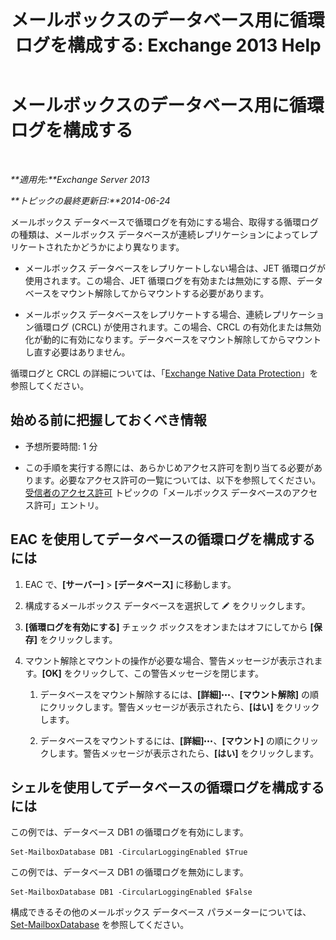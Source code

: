 ﻿---
title: 'メールボックスのデータベース用に循環ログを構成する: Exchange 2013 Help'
TOCTitle: メールボックスのデータベース用に循環ログを構成する
ms:assetid: 29cbd7cd-382b-4e0d-8368-2e49e75df2fc
ms:mtpsurl: https://technet.microsoft.com/ja-jp/library/Dn756374(v=EXCHG.150)
ms:contentKeyID: 62524852
ms.date: 04/24/2018
mtps_version: v=EXCHG.150
ms.translationtype: HT
---

# メールボックスのデータベース用に循環ログを構成する

 

_**適用先:**Exchange Server 2013_

_**トピックの最終更新日:**2014-06-24_

メールボックス データベースで循環ログを有効にする場合、取得する循環ログの種類は、メールボックス データベースが連続レプリケーションによってレプリケートされたかどうかにより異なります。

  - メールボックス データベースをレプリケートしない場合は、JET 循環ログが使用されます。この場合、JET 循環ログを有効または無効にする際、データベースをマウント解除してからマウントする必要があります。

  - メールボックス データベースをレプリケートする場合、連続レプリケーション循環ログ (CRCL) が使用されます。この場合、CRCL の有効化または無効化が動的に有効になります。データベースをマウント解除してからマウントし直す必要はありません。

循環ログと CRCL の詳細については、「[Exchange Native Data Protection](backup-restore-and-disaster-recovery-exchange-2013-help.md)」を参照してください。

## 始める前に把握しておくべき情報

  - 予想所要時間: 1 分

  - この手順を実行する際には、あらかじめアクセス許可を割り当てる必要があります。必要なアクセス許可の一覧については、以下を参照してください。[受信者のアクセス許可](recipients-permissions-exchange-2013-help.md) トピックの「メールボックス データベースのアクセス許可」エントリ。

## EAC を使用してデータベースの循環ログを構成するには

1.  EAC で、**\[サーバー\]** \> **\[データベース\]** に移動します。

2.  構成するメールボックス データベースを選択して ![編集アイコン](images/Bb124582.6f53ccb2-1f13-4c02-bea0-30690e6ea71d(EXCHG.150).gif "編集アイコン") をクリックします。

3.  **\[循環ログを有効にする\]** チェック ボックスをオンまたはオフにしてから **\[保存\]** をクリックします。

4.  マウント解除とマウントの操作が必要な場合、警告メッセージが表示されます。**\[OK\]** をクリックして、この警告メッセージを閉じます。
    
    1.  データベースをマウント解除するには、**\[詳細\]**![\[その他のオプション\] アイコン](images/JJ150550.5381819e-3b21-4873-8714-e9b956290b28(EXCHG.150).gif "[その他のオプション] アイコン")、**\[マウント解除\]** の順にクリックします。警告メッセージが表示されたら、**\[はい\]** をクリックします。
    
    2.  データベースをマウントするには、**\[詳細\]**![\[その他のオプション\] アイコン](images/JJ150550.5381819e-3b21-4873-8714-e9b956290b28(EXCHG.150).gif "[その他のオプション] アイコン")、**\[マウント\]** の順にクリックします。警告メッセージが表示されたら、**\[はい\]** をクリックします。

## シェルを使用してデータベースの循環ログを構成するには

この例では、データベース DB1 の循環ログを有効にします。

    Set-MailboxDatabase DB1 -CircularLoggingEnabled $True

この例では、データベース DB1 の循環ログを無効にします。

    Set-MailboxDatabase DB1 -CircularLoggingEnabled $False

構成できるその他のメールボックス データベース パラメーターについては、[Set-MailboxDatabase](https://technet.microsoft.com/ja-jp/library/bb123971\(v=exchg.150\)) を参照してください。

